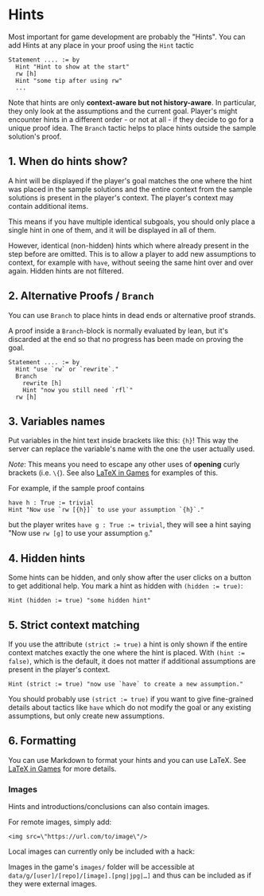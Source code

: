 # Hints

Most important for game development are probably the "Hints". You can add Hints at any place in your proof using the `Hint` tactic

```
Statement .... := by
  Hint "Hint to show at the start"
  rw [h]
  Hint "some tip after using rw"
  ...
```

Note that hints are only **context-aware but not history-aware**. In particular, they only look at the assumptions and the current goal. Player's might encounter hints in a different order - or not at all - if they decide to go for a unique proof idea. The `Branch` tactic helps to place hints outside the sample solution's proof.

## 1. When do hints show?

A hint will be displayed if the player's goal matches the one where the hint was placed in the
sample solutions and the entire context from the sample solutions is present in the
player's context. The player's context may contain additional items.

This means if you have multiple identical
subgoals, you should only place a single hint in one of them, and it will be displayed in
all of them.

However, identical (non-hidden) hints which where already present in the step
before are omitted. This is to allow a player to add new assumptions to context, for example
with `have`, without seeing the same hint over and over again.
Hidden hints are not filtered.

## 2. Alternative Proofs / `Branch`

You can use `Branch` to place hints
in dead ends or alternative proof strands.

A proof inside a `Branch`-block is normally evaluated by lean, but it's discarded at the end
so that no progress has been made on proving the goal.

```
Statement .... := by
  Hint "use `rw` or `rewrite`."
  Branch
    rewrite [h]
    Hint "now you still need `rfl`"
  rw [h]
```

## 3. Variables names

Put variables in the hint text inside brackets like this: `{h}`! This way the server can replace
the variable's name with the one the user actually used.

*Note*: This means you need to escape any other uses of **opening** curly brackets (i.e. `\{`). See also [LaTeX in Games](latex.md) for
examples of this.

For example, if the sample proof contains

```
have h : True := trivial
Hint "Now use `rw [{h}]` to use your assumption `{h}`."
```

but the player writes `have g : True := trivial`, they will see a hint saying
"Now use `rw [g]` to use your assumption `g`."

## 4. Hidden hints

Some hints can be hidden, and only show after the user clicks on a button to get additional
help. You mark a hint as hidden with `(hidden := true)`:

```
Hint (hidden := true) "some hidden hint"
```

## 5. Strict context matching

If you use the attribute `(strict := true)` a hint is only shown if the entire context
matches exactly the one where the hint is placed. With `(hint := false)`, which is the default,
it does not matter if additional assumptions are present in the player's context.

```
Hint (strict := true) "now use `have` to create a new assumption."
```

You should probably use `(strict := true)` if you want to give fine-grained details about
tactics like `have` which do not modify the goal or any existing assumptions, but only
create new assumptions.

## 6. Formatting

You can use Markdown to format your hints and you can
use LaTeX. See [LaTeX in Games](latex.md) for more details.

### Images

Hints and introductions/conclusions can also contain images.

For remote images, simply add:

```
<img src=\"https://url.com/to/image\"/>
```

Local images can currently only be included with a hack:

Images in the game's `images/` folder will be accessible at `data/g/[user]/[repo]/[image].[png|jpg|…]` and thus can be included as if they were external images.
